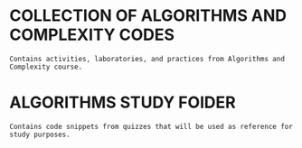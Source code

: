 # COLLECTION OF ALGORITHMS AND COMPLEXITY CODES
    Contains activities, laboratories, and practices from Algorithms and Complexity course.
# ALGORITHMS STUDY FOlDER
    Contains code snippets from quizzes that will be used as reference for study purposes.